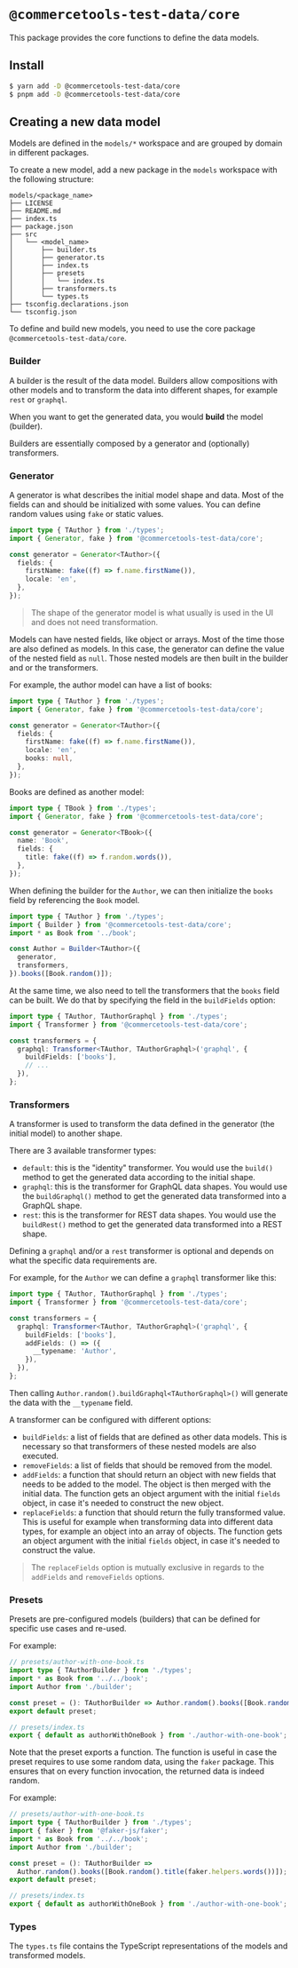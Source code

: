 # `@commercetools-test-data/core`

This package provides the core functions to define the data models.

## Install

```bash
$ yarn add -D @commercetools-test-data/core
$ pnpm add -D @commercetools-test-data/core
```

## Creating a new data model

Models are defined in the `models/*` workspace and are grouped by domain in different packages.

To create a new model, add a new package in the `models` workspace with the following structure:

```
models/<package_name>
├── LICENSE
├── README.md
├── index.ts
├── package.json
├── src
│   └── <model_name>
│       ├── builder.ts
│       ├── generator.ts
│       ├── index.ts
│       ├── presets
│       │   └── index.ts
│       ├── transformers.ts
│       └── types.ts
├── tsconfig.declarations.json
└── tsconfig.json
```

To define and build new models, you need to use the core package `@commercetools-test-data/core`.

### Builder

A builder is the result of the data model. Builders allow compositions with other models and to transform the data into different shapes, for example `rest` or `graphql`.

When you want to get the generated data, you would **build** the model (builder).

Builders are essentially composed by a generator and (optionally) transformers.

### Generator

A generator is what describes the initial model shape and data. Most of the fields can and should be initialized with some values. You can define random values using `fake` or static values.

```ts
import type { TAuthor } from './types';
import { Generator, fake } from '@commercetools-test-data/core';

const generator = Generator<TAuthor>({
  fields: {
    firstName: fake((f) => f.name.firstName()),
    locale: 'en',
  },
});
```

> The shape of the generator model is what usually is used in the UI and does not need transformation.

Models can have nested fields, like object or arrays. Most of the time those are also defined as models.
In this case, the generator can define the value of the nested field as `null`. Those nested models are then built in the builder and or the transformers.

For example, the author model can have a list of books:

```ts
import type { TAuthor } from './types';
import { Generator, fake } from '@commercetools-test-data/core';

const generator = Generator<TAuthor>({
  fields: {
    firstName: fake((f) => f.name.firstName()),
    locale: 'en',
    books: null,
  },
});
```

Books are defined as another model:

```ts
import type { TBook } from './types';
import { Generator, fake } from '@commercetools-test-data/core';

const generator = Generator<TBook>({
  name: 'Book',
  fields: {
    title: fake((f) => f.random.words()),
  },
});
```

When defining the builder for the `Author`, we can then initialize the `books` field by referencing the `Book` model.

```ts
import type { TAuthor } from './types';
import { Builder } from '@commercetools-test-data/core';
import * as Book from '../book';

const Author = Builder<TAuthor>({
  generator,
  transformers,
}).books([Book.random()]);
```

At the same time, we also need to tell the transformers that the `books` field can be built. We do that by specifying the field in the `buildFields` option:

```ts
import type { TAuthor, TAuthorGraphql } from './types';
import { Transformer } from '@commercetools-test-data/core';

const transformers = {
  graphql: Transformer<TAuthor, TAuthorGraphql>('graphql', {
    buildFields: ['books'],
    // ...
  }),
};
```

### Transformers

A transformer is used to transform the data defined in the generator (the initial model) to another shape.

There are 3 available transformer types:

- `default`: this is the "identity" transformer. You would use the `build()` method to get the generated data according to the initial shape.
- `graphql`: this is the transformer for GraphQL data shapes. You would use the `buildGraphql()` method to get the generated data transformed into a GraphQL shape.
- `rest`: this is the transformer for REST data shapes. You would use the `buildRest()` method to get the generated data transformed into a REST shape.

Defining a `graphql` and/or a `rest` transformer is optional and depends on what the specific data requirements are.

For example, for the `Author` we can define a `graphql` transformer like this:

```ts
import type { TAuthor, TAuthorGraphql } from './types';
import { Transformer } from '@commercetools-test-data/core';

const transformers = {
  graphql: Transformer<TAuthor, TAuthorGraphql>('graphql', {
    buildFields: ['books'],
    addFields: () => ({
      __typename: 'Author',
    }),
  }),
};
```

Then calling `Author.random().buildGraphql<TAuthorGraphql>()` will generate the data with the `__typename` field.

A transformer can be configured with different options:

- `buildFields`: a list of fields that are defined as other data models. This is necessary so that transformers of these nested models are also executed.
- `removeFields`: a list of fields that should be removed from the model.
- `addFields`: a function that should return an object with new fields that needs to be added to the model. The object is then merged with the initial data.
  The function gets an object argument with the initial `fields` object, in case it's needed to construct the new object.
- `replaceFields`: a function that should return the fully transformed value. This is useful for example when transforming data into different data types, for example an object into an array of objects.
  The function gets an object argument with the initial `fields` object, in case it's needed to construct the value.

> The `replaceFields` option is mutually exclusive in regards to the `addFields` and `removeFields` options.

### Presets

Presets are pre-configured models (builders) that can be defined for specific use cases and re-used.

For example:

```ts
// presets/author-with-one-book.ts
import type { TAuthorBuilder } from './types';
import * as Book from '../../book';
import Author from './builder';

const preset = (): TAuthorBuilder => Author.random().books([Book.random()]);
export default preset;

// presets/index.ts
export { default as authorWithOneBook } from './author-with-one-book';
```

Note that the preset exports a function. The function is useful in case the preset requires to use some random data, using the `faker` package. This ensures that on every function invocation, the returned data is indeed random.

For example:

```ts
// presets/author-with-one-book.ts
import type { TAuthorBuilder } from './types';
import { faker } from '@faker-js/faker';
import * as Book from '../../book';
import Author from './builder';

const preset = (): TAuthorBuilder =>
  Author.random().books([Book.random().title(faker.helpers.words())]);
export default preset;

// presets/index.ts
export { default as authorWithOneBook } from './author-with-one-book';
```

### Types

The `types.ts` file contains the TypeScript representations of the models and transformed models.
